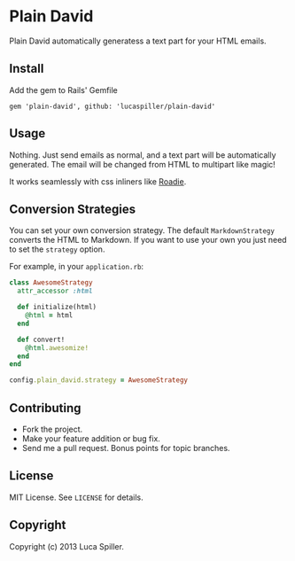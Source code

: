 # Plain David

Plain David automatically generatess a text part for your HTML emails.

## Install

Add the gem to Rails' Gemfile

    gem 'plain-david', github: 'lucaspiller/plain-david'

## Usage

Nothing. Just send emails as normal, and a text part will be automatically generated. The email will be changed from HTML to multipart like magic!

It works seamlessly with css inliners like [Roadie](https://github.com/kandadaboggu/roadie).

## Conversion Strategies

You can set your own conversion strategy. The default `MarkdownStrategy` converts the HTML to Markdown. If you want to use your own you just need to set the `strategy` option.

For example, in your `application.rb`:

```ruby
class AwesomeStrategy
  attr_accessor :html

  def initialize(html)
    @html = html
  end

  def convert!
    @html.awesomize!
  end
end

config.plain_david.strategy = AwesomeStrategy
```

## Contributing

* Fork the project.
* Make your feature addition or bug fix.
* Send me a pull request. Bonus points for topic branches.

## License

MIT License. See `LICENSE` for details.

## Copyright

Copyright (c) 2013 Luca Spiller.
